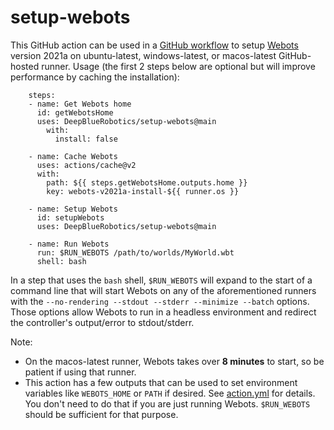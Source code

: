 # setup-webots

This GitHub action can be used in a [GitHub workflow](https://docs.github.com/en/free-pro-team@latest/actions) to setup [Webots](https://cyberbotics.com/) version 2021a on ubuntu-latest, windows-latest, or macos-latest GitHub-hosted runner. Usage (the first 2 steps below are optional but will improve performance by caching the installation):

```
    steps:
    - name: Get Webots home
      id: getWebotsHome
      uses: DeepBlueRobotics/setup-webots@main
        with:
          install: false
    
    - name: Cache Webots
      uses: actions/cache@v2
      with:
        path: ${{ steps.getWebotsHome.outputs.home }}
        key: webots-v2021a-install-${{ runner.os }}

    - name: Setup Webots
      id: setupWebots
      uses: DeepBlueRobotics/setup-webots@main

    - name: Run Webots
      run: $RUN_WEBOTS /path/to/worlds/MyWorld.wbt
      shell: bash

```

In a step that uses the `bash` shell, `$RUN_WEBOTS` will expand to the start of a command line that will start Webots on any of the aforementioned runners with the `--no-rendering --stdout --stderr --minimize --batch` options. Those options allow Webots to run in a headless environment and redirect the controller's output/error to stdout/stderr.

Note:
 - On the macos-latest runner, Webots takes over **8 minutes** to start, so be patient if using that runner.
 - This action has a few outputs that can be used to set environment variables like `WEBOTS_HOME` or `PATH` if desired. See [action.yml](action.yml) for details. You don't need to do that if you are just running Webots. `$RUN_WEBOTS` should be sufficient for that purpose.


